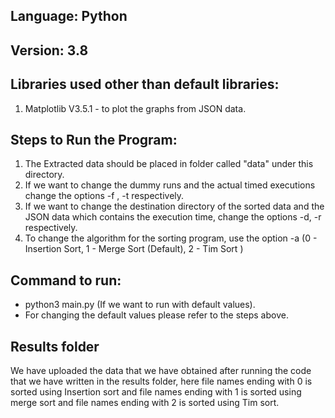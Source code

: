 ## Language: Python

## Version:  3.8

## Libraries used other than default libraries:  

1) Matplotlib V3.5.1 - to plot the graphs from JSON data.


## Steps to Run the Program:

1) The Extracted data should be placed in folder called "data" under this directory.
2) If we want to change the dummy runs and the actual timed executions change the options -f , -t respectively.
3) If we want to change the destination directory of the sorted data and the JSON data which contains the execution time, change the options -d, -r respectively.
4) To change the algorithm for the sorting program, use the option -a (0 - Insertion Sort, 1 - Merge Sort (Default), 2 - Tim Sort ) 

## Command to run:
- python3 main.py (If we want to run with default values).
- For changing the default values please refer to the steps above.

## Results folder
We have uploaded the data that we have obtained after running the code that we have written in the results folder, here file names ending with 0 is sorted using Insertion sort and file names ending with 1 is sorted using merge sort and file names ending with 2 is sorted using Tim sort.
